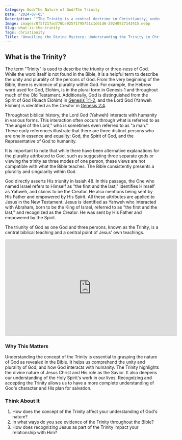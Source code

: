 ```yaml
---
Category: God/The Nature of God/The Trinity
Date: '2024-07-05'
Description: '"The Trinity is a central doctrine in Christianity, understanding God as Father, Son, and Holy Spirit. Explore the significance and complexities of this belief."'
Image: images/8f5f217ad776ba92571795751c1d61d6-20240927143415.webp
Slug: what-is-the-trinity
Tags: christianity
Title: 'Unveiling the Divine Mystery: Understanding the Trinity in Christian Faith'
---
```


## What is the Trinity?

The term "Trinity" is used to describe the triunity or three-ness of God. While the word itself is not found in the Bible, it is a helpful term to describe the unity and plurality of the persons of God. From the very beginning of the Bible, there is evidence of plurality within God. For example, the Hebrew word used for God, Elohim, is in the plural form in Genesis 1 and throughout much of the Old Testament. Additionally, God is distinguished from the Spirit of God (Ruach Elohim) in [Genesis 1:1-2](https://www.bibleref.com/Genesis/1/Genesis-1-1.html), and the Lord God (Yahweh Elohim) is identified as the Creator in [Genesis 2:4](https://www.bibleref.com/Genesis/2/Genesis-2-4.html).

Throughout biblical history, the Lord God (Yahweh) interacts with humanity in various forms. This interaction often occurs through what is referred to as "the angel of the Lord," who is sometimes even referred to as "a man." These early references illustrate that there are three distinct persons who are one in essence and equality: God, the Spirit of God, and the Representative of God to humanity.

It is important to note that while there have been alternative explanations for the plurality attributed to God, such as suggesting three separate gods or viewing the trinity as three modes of one person, these views are not compatible with what the Bible teaches. The Bible consistently presents a plurality and singularity within God.

God directly asserts His triunity in Isaiah 48. In this passage, the One who named Israel refers to Himself as "the first and the last," identifies Himself as Yahweh, and claims to be the Creator. He also mentions being sent by His Father and empowered by His Spirit. All these attributes are applied to Jesus in the New Testament. Jesus is identified as Yahweh who interacted with Abraham, born to be the King of Israel, referred to as "the first and the last," and recognized as the Creator. He was sent by His Father and empowered by the Spirit.

The triunity of God as one God and three persons, known as the Trinity, is a central biblical teaching and a central point of Jesus' own teachings.


<iframe width="560" height="315" src="https://www.youtube.com/embed/uU6wzwpNTr0" frameborder="0" allow="autoplay; encrypted-media" allowfullscreen></iframe>


### Why This Matters

Understanding the concept of the Trinity is essential to grasping the nature of God as revealed in the Bible. It helps us comprehend the unity and plurality of God, and how God interacts with humanity. The Trinity highlights the divine nature of Jesus Christ and His role as the Savior. It also deepens our understanding of the Holy Spirit's work in our lives. Recognizing and accepting the Trinity allows us to have a more complete understanding of God's character and His plan for salvation.

### Think About It

1. How does the concept of the Trinity affect your understanding of God's nature?
2. In what ways do you see evidence of the Trinity throughout the Bible?
3. How does recognizing Jesus as part of the Trinity impact your relationship with Him?